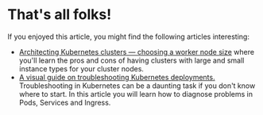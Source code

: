 # That's all folks!

If you enjoyed this article, you might find the following articles interesting:

- [Architecting Kubernetes clusters — choosing a worker node size](/kubernetes-node-size) where you'll learn the pros and cons of having clusters with large and small instance types for your cluster nodes.
- [A visual guide on troubleshooting Kubernetes deployments.](/troubleshooting-deployments) Troubleshooting in Kubernetes can be a daunting task if you don't know where to start. In this article you will learn how to diagnose problems in Pods, Services and Ingress.
